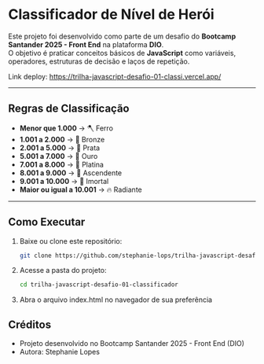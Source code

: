 # Classificador de Nível de Herói

Este projeto foi desenvolvido como parte de um desafio do **Bootcamp Santander 2025 - Front End** na plataforma **DIO**.  
O objetivo é praticar conceitos básicos de **JavaScript** como variáveis, operadores, estruturas de decisão e laços de repetição.

Link deploy: https://trilha-javascript-desafio-01-classi.vercel.app/

---

## Regras de Classificação

- **Menor que 1.000** → 🪓 Ferro  
- **1.001 a 2.000** → 🥉 Bronze  
- **2.001 a 5.000** → 🥈 Prata  
- **5.001 a 7.000** → 🏅 Ouro  
- **7.001 a 8.000** → 💎 Platina  
- **8.001 a 9.000** → 🌌 Ascendente  
- **9.001 a 10.000** → 🔱 Imortal  
- **Maior ou igual a 10.001** → 🔥 Radiante  

---

## Como Executar

1. Baixe ou clone este repositório:
   ```bash
   git clone https://github.com/stephanie-lops/trilha-javascript-desafio-01-classificador.git

2. Acesse a pasta do projeto:
   ```bash
   cd trilha-javascript-desafio-01-classificador

3. Abra o arquivo index.html no navegador de sua preferência

## Créditos

- Projeto desenvolvido no Bootcamp Santander 2025 - Front End (DIO)
- Autora: Stephanie Lopes

